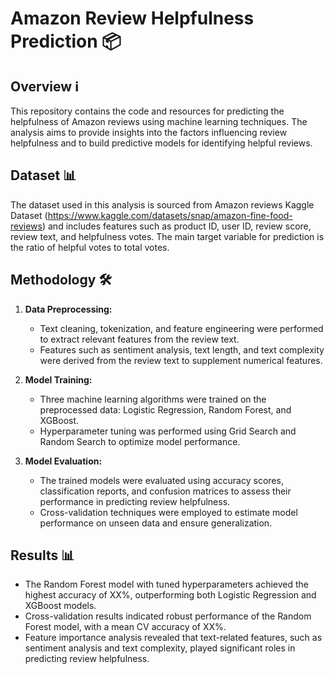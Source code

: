 # Amazon Review Helpfulness Prediction 📦

## Overview ℹ️
This repository contains the code and resources for predicting the helpfulness of Amazon reviews using machine learning techniques. The analysis aims to provide insights into the factors influencing review helpfulness and to build predictive models for identifying helpful reviews.

## Dataset 📊
The dataset used in this analysis is sourced from Amazon reviews Kaggle Dataset (https://www.kaggle.com/datasets/snap/amazon-fine-food-reviews) and includes features such as product ID, user ID, review score, review text, and helpfulness votes. The main target variable for prediction is the ratio of helpful votes to total votes.

## Methodology 🛠️
1. **Data Preprocessing:**
   - Text cleaning, tokenization, and feature engineering were performed to extract relevant features from the review text.
   - Features such as sentiment analysis, text length, and text complexity were derived from the review text to supplement numerical features.
   
2. **Model Training:**
   - Three machine learning algorithms were trained on the preprocessed data: Logistic Regression, Random Forest, and XGBoost.
   - Hyperparameter tuning was performed using Grid Search and Random Search to optimize model performance.
   
3. **Model Evaluation:**
   - The trained models were evaluated using accuracy scores, classification reports, and confusion matrices to assess their performance in predicting review helpfulness.
   - Cross-validation techniques were employed to estimate model performance on unseen data and ensure generalization.

## Results 📊
- The Random Forest model with tuned hyperparameters achieved the highest accuracy of XX%, outperforming both Logistic Regression and XGBoost models.
- Cross-validation results indicated robust performance of the Random Forest model, with a mean CV accuracy of XX%.
- Feature importance analysis revealed that text-related features, such as sentiment analysis and text complexity, played significant roles in predicting review helpfulness.

